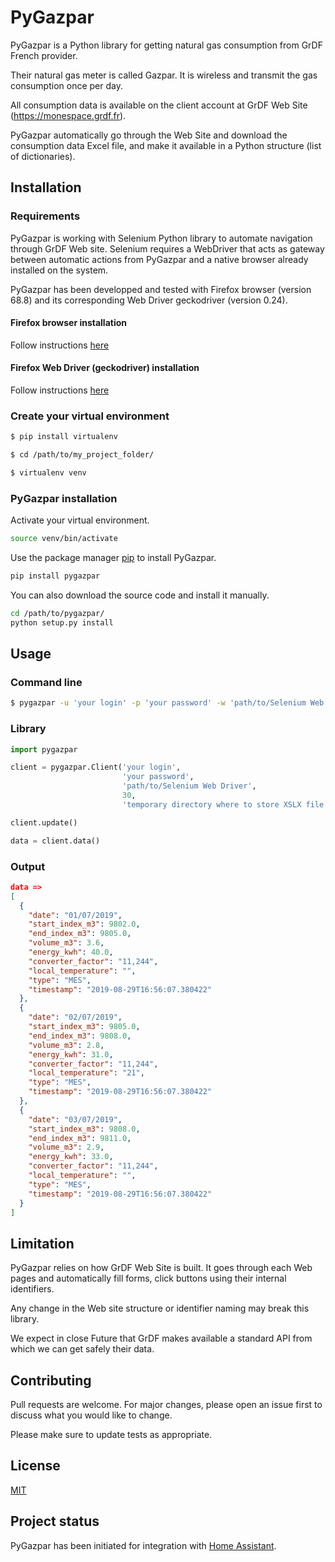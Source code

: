 # PyGazpar
PyGazpar is a Python library for getting natural gas consumption from GrDF French provider.

Their natural gas meter is called Gazpar. It is wireless and transmit the gas consumption once per day.

All consumption data is available on the client account at GrDF Web Site (https://monespace.grdf.fr).

PyGazpar automatically go through the Web Site and download the consumption data Excel file, and make it available in a Python structure (list of dictionaries).

## Installation

### Requirements
PyGazpar is working with Selenium Python library to automate navigation through GrDF Web site. Selenium requires a WebDriver that acts as gateway between automatic actions from PyGazpar and a native browser already installed on the system.

PyGazpar has been developped and tested with Firefox browser (version 68.8) and its corresponding Web Driver geckodriver (version 0.24).

#### Firefox browser installation
Follow instructions [here](https://www.mozilla.org/fr/firefox/new)

#### Firefox Web Driver (geckodriver) installation
Follow instructions [here](https://github.com/mozilla/geckodriver/releases)

### Create your virtual environment
```bash
$ pip install virtualenv

$ cd /path/to/my_project_folder/

$ virtualenv venv
```

### PyGazpar installation
Activate your virtual environment.
```bash
source venv/bin/activate
```

Use the package manager [pip](https://pip.pypa.io/en/stable/) to install PyGazpar.

```bash
pip install pygazpar
```

You can also download the source code and install it manually.

```bash
cd /path/to/pygazpar/
python setup.py install
```

## Usage

### Command line

```bash
$ pygazpar -u 'your login' -p 'your password' -w 'path/to/Selenium Web Driver' -s 30 -t 'temporary directory where to store XSLX file (ex: /tmp)'
```

### Library

```python
import pygazpar

client = pygazpar.Client('your login',
                         'your password',
                         'path/to/Selenium Web Driver',
                         30,
                         'temporary directory where to store XSLX file (ex: /tmp)')

client.update()

data = client.data()
```

### Output

```json
data =>
[
  {
    "date": "01/07/2019",
    "start_index_m3": 9802.0,
    "end_index_m3": 9805.0,
    "volume_m3": 3.6,
    "energy_kwh": 40.0,
    "converter_factor": "11,244",
    "local_temperature": "",
    "type": "MES",
    "timestamp": "2019-08-29T16:56:07.380422"
  },
  {
    "date": "02/07/2019",
    "start_index_m3": 9805.0,
    "end_index_m3": 9808.0,
    "volume_m3": 2.8,
    "energy_kwh": 31.0,
    "converter_factor": "11,244",
    "local_temperature": "21",
    "type": "MES",
    "timestamp": "2019-08-29T16:56:07.380422"
  },
  {
    "date": "03/07/2019",
    "start_index_m3": 9808.0,
    "end_index_m3": 9811.0,
    "volume_m3": 2.9,
    "energy_kwh": 33.0,
    "converter_factor": "11,244",
    "local_temperature": "",
    "type": "MES",
    "timestamp": "2019-08-29T16:56:07.380422"
  }
]
```

## Limitation
PyGazpar relies on how GrDF Web Site is built. It goes through each Web pages and automatically fill forms, click buttons using their internal identifiers.

Any change in the Web site structure or identifier naming may break this library.

We expect in close Future that GrDF makes available a standard API from which we can get safely their data.

## Contributing
Pull requests are welcome. For major changes, please open an issue first to discuss what you would like to change.

Please make sure to update tests as appropriate.

## License
[MIT](https://choosealicense.com/licenses/mit/)

## Project status
PyGazpar has been initiated for integration with [Home Assistant](https://www.home-assistant.io/).